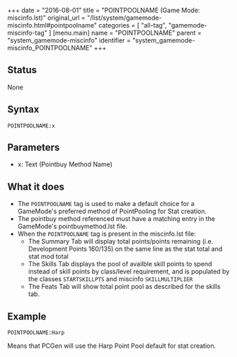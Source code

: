 +++
date = "2016-08-01"
title = "POINTPOOLNAME (Game Mode: miscinfo.lst)"
original_url = "/list/system/gamemode-miscinfo.html#pointpoolname"
categories = [ "all-tag", "gamemode-miscinfo-tag" ]
[menu.main]
    name = "POINTPOOLNAME"
    parent = "system_gamemode-miscinfo"
    identifier = "system_gamemode-miscinfo_POINTPOOLNAME"
+++

## Status

None

## Syntax

`POINTPOOLNAME:x`

## Parameters

-   x: Text (Pointbuy Method Name)



What it does
------------

-   The `POINTPOOLNAME` tag is used to make a default choice for a
    GameMode's preferred method of PointPooling for Stat creation.
-   The pointbuy method referenced must have a matching entry in the
    GameMode's <span class="lstfile"> pointbuymethod.lst </span> file.
-   When the `POINTPOOLNAME` tag is present in the <span
    class="lstfile"> miscinfo.lst </span> file:
    -   The Summary Tab will display total points/points remaining (i.e.
        Development Points 160/135) on the same line as the stat total
        and stat mod total
    -   The Skills Tab displays the pool of availble skill points to
        spend instead of skill points by class/level requirement, and is
        populated by the classes `STARTSKILLPTS` and miscinfo
        `SKILLMULTIPLIER`
    -   The Feats Tab will show total point pool as described for the
        skills tab.

Example
-------

`POINTPOOLNAME:Harp`

Means that PCGen will use the Harp Point Pool default for stat creation.

